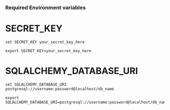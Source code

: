 ### Required Environment variables
# SECRET_KEY
``` Windows
set SECRET_KEY your_secret_key_here
```
``` Unix
export SECRET_KEY=your_secret_key_here
```
# SQLALCHEMY_DATABASE_URI
``` Windows
set SQLALCHEMY_DATABASE_URI postgresql://username:password@localhost/db_name
```
``` Unix
export SQLALCHEMY_DATABASE_URI=postgresql://username:password@localhost/db_name
```